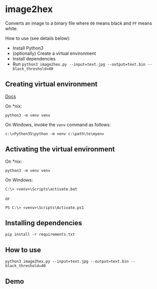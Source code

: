 # image2hex

Converts an image to a binary file where `00` means black and `FF` means white.

How to use (see details below):
* Install Python3
* (optionally) Create a virtual environment
* Install dependencies
* Run `python3 image2hex.py --input=text.jpg --output=text.bin --black_threshold=40`

## Creating virtual environment

[Docs](https://docs.python.org/3/library/venv.html)

On *nix:

```
python3 -m venv venv
```

On Windows, invoke the `venv` command as follows:


```
c:\>Python35\python -m venv c:\path\to\myenv
```

## Activating the virtual environment

On *nix:

```
python3 -m venv venv
```

On Windows:

```
C:\> <venv>\Scripts\activate.bat
```

or

```
PS C:\> <venv>\Scripts\Activate.ps1
```

## Installing dependencies

```
pip install -r requirements.txt
```

## How to use

```
python3 image2hex.py --input=text.jpg --output=text.bin --black_threshold=40
```

## Demo

